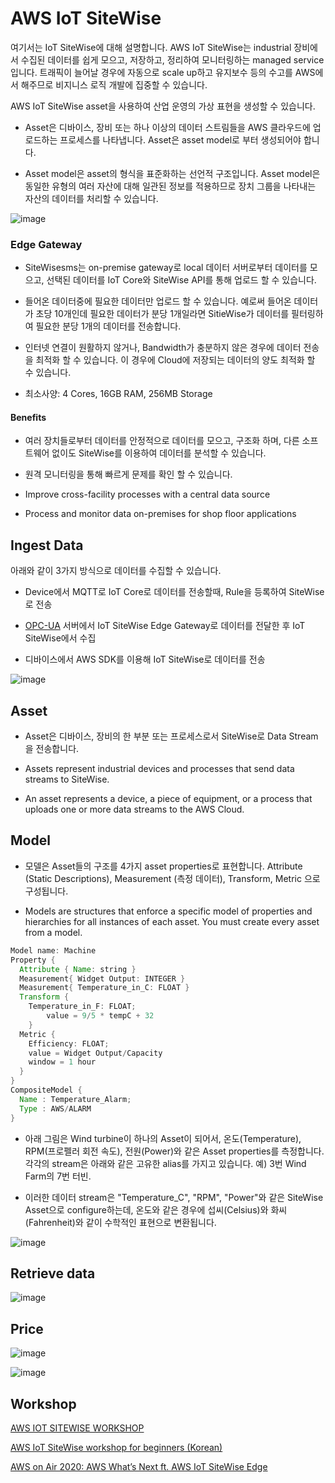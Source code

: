 # AWS IoT SiteWise

여기서는 IoT SiteWise에 대해 설명합니다. AWS IoT SiteWise는 industrial 장비에서 수집된 데이터를 쉽게 모으고, 저장하고, 정리하여 모니터링하는 managed service입니다. 트래픽이 늘어날 경우에 자동으로 scale up하고 유지보수 등의 수고를 AWS에서 해주므로 비지니스 로직 개발에 집중할 수 있습니다. 

AWS IoT SiteWise asset을 사용하여 산업 운영의 가상 표현을 생성할 수 있습니다. 

- Asset은 디바이스, 장비 또는 하나 이상의 데이터 스트림들을 AWS 클라우드에 업로드하는 프로세스를 나타냅니다. Asset은 asset model로 부터 생성되어야 합니다. 

- Asset model은 asset의 형식을 표준화하는 선언적 구조입니다. Asset model은 동일한 유형의 여러 자산에 대해 일관된 정보를 적용하므로 장치 그룹을 나타내는 자산의 데이터를 처리할 수 있습니다.


![image](https://user-images.githubusercontent.com/52392004/182048958-602e34e9-64e1-4f5c-8b64-51c596bacf94.png)




### Edge Gateway

- SiteWisesms는 on-premise gateway로 local 데이터 서버로부터 데이터를 모으고, 선택된 데이터를 IoT Core와 SiteWise API를 통해 업로드 할 수 있습니다. 

- 들어온 데이터중에 필요한 데이터만 업로드 할 수 있습니다. 예로써 들어온 데이터가 초당 10개인데 필요한 데이터가 분당 1개일라면 SitieWise가 데이터를 필터링하여 필요한 분당 1개의 데이터를 전송합니다.

- 인터넷 연결이 원활하지 않거나, Bandwidth가 충분하지 않은 경우에 데이터 전송을 최적화 할 수 있습니다. 이 경우에 Cloud에 저장되는 데이터의 양도 최적화 할 수 있습니다. 

- 최소사양: 4 Cores, 16GB RAM, 256MB Storage


#### Benefits

- 여러 장치들로부터 데이터를 안정적으로 데이터를 모으고, 구조화 하며, 다른 소프트웨어 없이도 SiteWise를 이용하여 데이터를 분석할 수 있습니다. 

- 원격 모니터링을 통해 빠르게 문제를 확인 할 수 있습니다. 

- Improve cross-facility processes with a central data source 

- Process and monitor data on-premises for shop floor applications


## Ingest Data

아래와 같이 3가지 방식으로 데이터를 수집할 수 있습니다.

- Device에서 MQTT로 IoT Core로 데이터를 전송할때, Rule을 등록하여 SiteWise로 전송

- [OPC-UA](https://docs.aws.amazon.com/iot-sitewise/latest/userguide/opcua-data-acquisition.html) 서버에서 IoT SiteWise Edge Gateway로 데이터를 전달한 후 IoT SiteWise에서 수집

- 디바이스에서 AWS SDK를 이용해 IoT SiteWise로 데이터를 전송 

![image](https://user-images.githubusercontent.com/52392004/178109818-dec45d94-8165-4601-93a4-d4ec0d516f99.png)


## Asset

- Asset은 디바이스, 장비의 한 부분 또는 프로세스로서 SiteWise로 Data Stream을 전송합니다.

- Assets represent industrial devices and processes that send data streams to SiteWise. 

- An asset represents a device, a piece of equipment, or a process that uploads one or more data streams to the AWS Cloud.

## Model

- 모델은 Asset들의 구조를 4가지 asset properties로 표현합니다. Attribute (Static Descriptions), Measurement (측정 데이터), Transform, Metric 으로 구성됩니다.

- Models are structures that enforce a specific model of properties and hierarchies for all instances of each asset. You must create every asset from a model.


```java
Model name: Machine
Property {
  Attribute { Name: string }
  Measurement{ Widget Output: INTEGER }
  Measurement{ Temperature_in_C: FLOAT } 
  Transform { 
    Temperature_in_F: FLOAT;
        value = 9/5 * tempC + 32 
    }
  Metric { 
    Efficiency: FLOAT;
    value = Widget Output/Capacity
    window = 1 hour
  }
}
CompositeModel {
  Name : Temperature_Alarm;
  Type : AWS/ALARM
}
```

- 아래 그림은 Wind turbine이 하나의 Asset이 되어서, 온도(Temperature), RPM(프로펠러 회전 속도), 전원(Power)와 같은 Asset properties를 측정합니다. 각각의 stream은 아래와 같은 고유한 alias를 가지고 있습니다. 예) 3번 Wind Farm의 7번 터빈. 

- 이러한 데이터 stream은 "Temperature_C", "RPM", "Power"와 같은 SiteWise Asset으로 configure하는데, 온도와 같은 경우에 섭씨(Celsius)와 화씨(Fahrenheit)와 같이 수학적인 표현으로 변환됩니다. 

![image](https://user-images.githubusercontent.com/52392004/178095017-1f00f14f-4126-4692-8fe0-69e216870159.png)

## Retrieve data

![image](https://user-images.githubusercontent.com/52392004/178110715-941a0adb-64c0-43fc-9c7f-2eb8e2036b3a.png)



## Price

![image](https://user-images.githubusercontent.com/52392004/178087905-0ae2fc25-050f-465f-bdb4-433a50516f71.png)


![image](https://user-images.githubusercontent.com/52392004/186050313-19628c21-b22d-4908-80ac-fb698abbd9a2.png)


## Workshop

[AWS IOT SITEWISE WORKSHOP](https://iot-sitewise.workshop.aws/en/)

[AWS IoT SiteWise workshop for beginners (Korean)](https://catalog.us-east-1.prod.workshops.aws/workshops/b74efd43-8535-47fa-b88c-f463f032e3b9/ko-KR)

[AWS on Air 2020: AWS What’s Next ft. AWS IoT SiteWise Edge](https://www.youtube.com/watch?v=SetcWz3-ezA)


